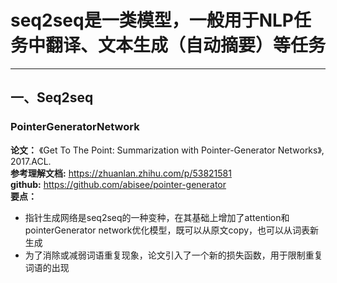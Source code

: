 # seq2seq是一类模型，一般用于NLP任务中翻译、文本生成（自动摘要）等任务

---

## 一、Seq2seq
### PointerGeneratorNetwork
**论文：** 《Get To The Point: Summarization with Pointer-Generator Networks》, 2017.ACL. <br/>
**参考理解文档:** https://zhuanlan.zhihu.com/p/53821581 <br/>
**github:** https://github.com/abisee/pointer-generator  
**要点：**  
- 指针生成网络是seq2seq的一种变种，在其基础上增加了attention和pointerGenerator network优化模型，既可以从原文copy，也可以从词表新生成  
- 为了消除或减弱词语重复现象，论文引入了一个新的损失函数，用于限制重复词语的出现
